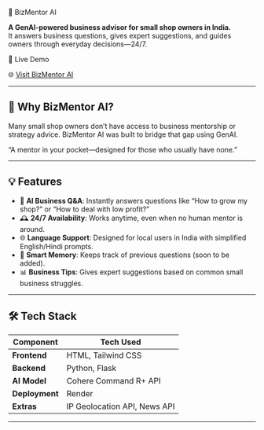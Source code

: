 🧠 BizMentor AI

**A GenAI-powered business advisor for small shop owners in India.**  
It answers business questions, gives expert suggestions, and guides owners through everyday decisions—24/7.

🚀 Live Demo

🌐 [Visit BizMentor AI](https://bizmentor-ai.onrender.com)

---

## 📌 Why BizMentor AI?

Many small shop owners don’t have access to business mentorship or strategy advice. BizMentor AI was built to bridge that gap using GenAI.

 “A mentor in your pocket—designed for those who usually have none.”

---

## 💡 Features

- 🧾 **AI Business Q&A**: Instantly answers questions like “How to grow my shop?” or “How to deal with low profit?”
- 🕰️ **24/7 Availability**: Works anytime, even when no human mentor is around.
- 🌐 **Language Support**: Designed for local users in India with simplified English/Hindi prompts.
- 🧠 **Smart Memory**: Keeps track of previous questions (soon to be added).
- 📊 **Business Tips**: Gives expert suggestions based on common small business struggles.

---

## 🛠 Tech Stack

| Component         | Tech Used                    |
|------------------|------------------------------|
| **Frontend**     | HTML, Tailwind CSS           |
| **Backend**      | Python, Flask                |
| **AI Model**     | Cohere Command R+ API        |
| **Deployment**   | Render                       |
| **Extras**       | IP Geolocation API, News API |

---
